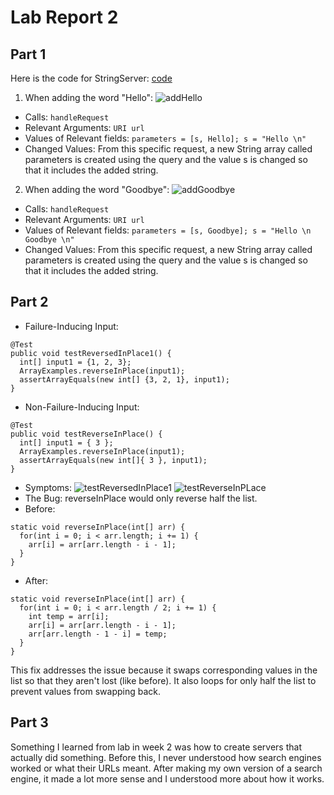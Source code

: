 # Lab Report 2

## Part 1
Here is the code for StringServer:
  [code](https://user-images.githubusercontent.com/32721916/215294628-08c9ce88-df4f-4099-a124-be530779f6e2.png)

1. When adding the word "Hello":
  ![addHello](https://user-images.githubusercontent.com/32721916/215285381-85b0a984-1a18-4bba-8338-42a858e76319.png)
* Calls: ```handleRequest```
* Relevant Arguments: ```URI url```
* Values of Relevant fields: ```parameters = [s, Hello]; s = "Hello \n"```
* Changed Values: From this specific request, a new String array called parameters is created using the query and the value s is changed so that it includes the added string.

2. When adding the word "Goodbye":
  ![addGoodbye](https://user-images.githubusercontent.com/32721916/215285963-ff1e2b12-25bd-4aaa-8c4d-ee41f7887238.png)
* Calls: ```handleRequest```
* Relevant Arguments: ```URI url```
* Values of Relevant fields: ```parameters = [s, Goodbye]; s = "Hello \n Goodbye \n"```
* Changed Values: From this specific request, a new String array called parameters is created using the query and the value s is changed so that it includes the added string.

## Part 2
* Failure-Inducing Input: 
```
@Test
public void testReversedInPlace1() {
  int[] input1 = {1, 2, 3};
  ArrayExamples.reverseInPlace(input1);
  assertArrayEquals(new int[] {3, 2, 1}, input1);
}
```
* Non-Failure-Inducing Input:
```
@Test
public void testReverseInPlace() {
  int[] input1 = { 3 };
  ArrayExamples.reverseInPlace(input1);
  assertArrayEquals(new int[]{ 3 }, input1);
}
```
* Symptoms:
  ![testReversedInPlace1](https://user-images.githubusercontent.com/32721916/215294127-9b30d070-6a2f-4dbe-b017-fa529842575a.png)
  ![testReverseInPLace](https://user-images.githubusercontent.com/32721916/215294388-5af7c13e-c13c-494a-a343-14ebedf11f99.png)
* The Bug: reverseInPlace would only reverse half the list.
* Before:
```
static void reverseInPlace(int[] arr) {
  for(int i = 0; i < arr.length; i += 1) {
    arr[i] = arr[arr.length - i - 1];
  }
}
```
* After:
```
static void reverseInPlace(int[] arr) {
  for(int i = 0; i < arr.length / 2; i += 1) {
    int temp = arr[i];
    arr[i] = arr[arr.length - i - 1];
    arr[arr.length - 1 - i] = temp;
  }
}
 ```
This fix addresses the issue because it swaps corresponding values in the list so that they aren't lost (like before). It also loops for only half the list to prevent values from swapping back.

## Part 3
Something I learned from lab in week 2 was how to create servers that actually did something. Before this, I never understood how search engines worked or what their URLs meant. After making my own version of a search engine, it made a lot more sense and I understood more about how it works.
